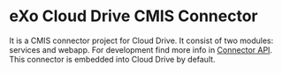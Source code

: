 eXo Cloud Drive CMIS Connector
==============================

It is a CMIS connector project for Cloud Drive. It consist of two modules: services and webapp. For development find more info in [Connector API](https://github.com/exo-addons/cloud-drive-extension/blob/master/documentation/CONNECTOR_API.md). This connector is embedded into Cloud Drive by default.


